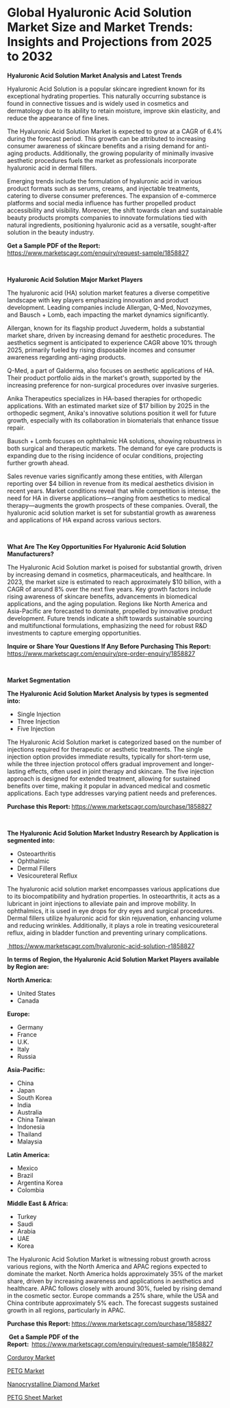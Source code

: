 <p><h1>Global Hyaluronic Acid Solution Market Size and Market Trends: Insights and Projections from 2025 to 2032</h1></p><p><strong>Hyaluronic Acid Solution Market Analysis and Latest Trends</strong></p>
<p><p>Hyaluronic Acid Solution is a popular skincare ingredient known for its exceptional hydrating properties. This naturally occurring substance is found in connective tissues and is widely used in cosmetics and dermatology due to its ability to retain moisture, improve skin elasticity, and reduce the appearance of fine lines.</p><p>The Hyaluronic Acid Solution Market is expected to grow at a CAGR of 6.4% during the forecast period. This growth can be attributed to increasing consumer awareness of skincare benefits and a rising demand for anti-aging products. Additionally, the growing popularity of minimally invasive aesthetic procedures fuels the market as professionals incorporate hyaluronic acid in dermal fillers. </p><p>Emerging trends include the formulation of hyaluronic acid in various product formats such as serums, creams, and injectable treatments, catering to diverse consumer preferences. The expansion of e-commerce platforms and social media influence has further propelled product accessibility and visibility. Moreover, the shift towards clean and sustainable beauty products prompts companies to innovate formulations tied with natural ingredients, positioning hyaluronic acid as a versatile, sought-after solution in the beauty industry.</p></p>
<p><strong>Get a Sample PDF of the Report:&nbsp;</strong> <a href="https://www.marketscagr.com/enquiry/request-sample/1858827?utm_campaign=1944&utm_medium=2&utm_source=Github&utm_content=ia&utm_term=01042025&utm_id=hyaluronic-acid-solution">https://www.marketscagr.com/enquiry/request-sample/1858827</a></p>
<p>&nbsp;</p>
<p><strong>Hyaluronic Acid Solution Major Market Players</strong></p>
<p><p>The hyaluronic acid (HA) solution market features a diverse competitive landscape with key players emphasizing innovation and product development. Leading companies include Allergan, Q-Med, Novozymes, and Bausch + Lomb, each impacting the market dynamics significantly.</p><p>Allergan, known for its flagship product Juvederm, holds a substantial market share, driven by increasing demand for aesthetic procedures. The aesthetics segment is anticipated to experience CAGR above 10% through 2025, primarily fueled by rising disposable incomes and consumer awareness regarding anti-aging products.</p><p>Q-Med, a part of Galderma, also focuses on aesthetic applications of HA. Their product portfolio aids in the market's growth, supported by the increasing preference for non-surgical procedures over invasive surgeries.</p><p>Anika Therapeutics specializes in HA-based therapies for orthopedic applications. With an estimated market size of $17 billion by 2025 in the orthopedic segment, Anika's innovative solutions position it well for future growth, especially with its collaboration in biomaterials that enhance tissue repair.</p><p>Bausch + Lomb focuses on ophthalmic HA solutions, showing robustness in both surgical and therapeutic markets. The demand for eye care products is expanding due to the rising incidence of ocular conditions, projecting further growth ahead.</p><p>Sales revenue varies significantly among these entities, with Allergan reporting over $4 billion in revenue from its medical aesthetics division in recent years. Market conditions reveal that while competition is intense, the need for HA in diverse applications—ranging from aesthetics to medical therapy—augments the growth prospects of these companies. Overall, the hyaluronic acid solution market is set for substantial growth as awareness and applications of HA expand across various sectors.</p></p>
<p>&nbsp;</p>
<p><strong>What Are The Key Opportunities For Hyaluronic Acid Solution Manufacturers?</strong></p>
<p><p>The Hyaluronic Acid Solution market is poised for substantial growth, driven by increasing demand in cosmetics, pharmaceuticals, and healthcare. In 2023, the market size is estimated to reach approximately $10 billion, with a CAGR of around 8% over the next five years. Key growth factors include rising awareness of skincare benefits, advancements in biomedical applications, and the aging population. Regions like North America and Asia-Pacific are forecasted to dominate, propelled by innovative product development. Future trends indicate a shift towards sustainable sourcing and multifunctional formulations, emphasizing the need for robust R&D investments to capture emerging opportunities.</p></p>
<p><strong>Inquire or Share Your Questions If Any Before Purchasing This Report:</strong> <a href="https://www.marketscagr.com/enquiry/pre-order-enquiry/1858827?utm_campaign=1944&utm_medium=2&utm_source=Github&utm_content=ia&utm_term=01042025&utm_id=hyaluronic-acid-solution">https://www.marketscagr.com/enquiry/pre-order-enquiry/1858827</a></p>
<p>&nbsp;</p>
<p><strong>Market Segmentation</strong></p>
<p><strong>The Hyaluronic Acid Solution Market Analysis by types is segmented into:</strong></p>
<p><ul><li>Single Injection</li><li>Three Injection</li><li>Five Injection</li></ul></p>
<p><p>The Hyaluronic Acid Solution market is categorized based on the number of injections required for therapeutic or aesthetic treatments. The single injection option provides immediate results, typically for short-term use, while the three injection protocol offers gradual improvement and longer-lasting effects, often used in joint therapy and skincare. The five injection approach is designed for extended treatment, allowing for sustained benefits over time, making it popular in advanced medical and cosmetic applications. Each type addresses varying patient needs and preferences.</p></p>
<p><strong>Purchase this Report:&nbsp;</strong><a href="https://www.marketscagr.com/purchase/1858827?utm_campaign=1944&utm_medium=2&utm_source=Github&utm_content=ia&utm_term=01042025&utm_id=hyaluronic-acid-solution">https://www.marketscagr.com/purchase/1858827</a></p>
<p>&nbsp;</p>
<p><strong>The Hyaluronic Acid Solution Market Industry Research by Application is segmented into:</strong></p>
<p><ul><li>Osteoarthritis</li><li>Ophthalmic</li><li>Dermal Fillers</li><li>Vesicoureteral Reflux</li></ul></p>
<p><p>The hyaluronic acid solution market encompasses various applications due to its biocompatibility and hydration properties. In osteoarthritis, it acts as a lubricant in joint injections to alleviate pain and improve mobility. In ophthalmics, it is used in eye drops for dry eyes and surgical procedures. Dermal fillers utilize hyaluronic acid for skin rejuvenation, enhancing volume and reducing wrinkles. Additionally, it plays a role in treating vesicoureteral reflux, aiding in bladder function and preventing urinary complications.</p></p>
<p><a href="https://www.marketscagr.com/hyaluronic-acid-solution-r1858827?utm_campaign=1944&utm_medium=2&utm_source=Github&utm_content=ia&utm_term=01042025&utm_id=hyaluronic-acid-solution">&nbsp;https://www.marketscagr.com/hyaluronic-acid-solution-r1858827</a></p>
<p><strong>In terms of Region, the Hyaluronic Acid Solution Market Players available by Region are:</strong></p>
<p>
    <p> <strong> North America: </strong>
        <ul>
            <li>United States</li>
            <li>Canada</li>
        </ul>
        </p> 
    <p> <strong> Europe: </strong>
        <ul>
            <li>Germany</li>
            <li>France</li>
            <li>U.K.</li>
            <li>Italy</li>
            <li>Russia</li>
        </ul>
        </p> 
    <p> <strong> Asia-Pacific: </strong>
        <ul>
            <li>China</li>
            <li>Japan</li>
            <li>South Korea</li>
            <li>India</li>
            <li>Australia</li>
            <li>China Taiwan</li>
            <li>Indonesia</li>
            <li>Thailand</li>
            <li>Malaysia</li>
        </ul>
        </p> 
    <p> <strong> Latin America: </strong>
        <ul>
            <li>Mexico</li>
            <li>Brazil</li>
            <li>Argentina Korea</li>
            <li>Colombia</li>
        </ul>
        </p> 
    <p> <strong> Middle East & Africa: </strong>
        <ul>
            <li>Turkey</li>
            <li>Saudi</li>
            <li>Arabia</li>
            <li>UAE</li>
            <li>Korea</li>
        </ul>
    </p>
    </p>
<p><p>The Hyaluronic Acid Solution Market is witnessing robust growth across various regions, with the North America and APAC regions expected to dominate the market. North America holds approximately 35% of the market share, driven by increasing awareness and applications in aesthetics and healthcare. APAC follows closely with around 30%, fueled by rising demand in the cosmetic sector. Europe commands a 25% share, while the USA and China contribute approximately 5% each. The forecast suggests sustained growth in all regions, particularly in APAC.</p></p>
<p><strong>Purchase this Report: </strong><a href="https://www.marketscagr.com/purchase/1858827?utm_campaign=1944&utm_medium=2&utm_source=Github&utm_content=ia&utm_term=01042025&utm_id=hyaluronic-acid-solution">https://www.marketscagr.com/purchase/1858827</a></p>
<p>&nbsp;<strong>Get a Sample PDF of the Report:&nbsp;&nbsp;</strong><a href="https://www.marketscagr.com/enquiry/request-sample/1858827?utm_campaign=1944&utm_medium=2&utm_source=Github&utm_content=ia&utm_term=01042025&utm_id=hyaluronic-acid-solution">https://www.marketscagr.com/enquiry/request-sample/1858827</a></p>
<p><strong></strong></p>
<p><p><a href="https://github.com/darouthiamnl/Market-Research-Report-List-1/blob/main/corduroy-market.md?utm_campaign=1944&utm_medium=2&utm_source=Github&utm_content=ia&utm_term=01042025&utm_id=hyaluronic-acid-solution">Corduroy Market</a></p><p><a href="https://github.com/kreilkoffas4/Market-Research-Report-List-1/blob/main/petg-market.md?utm_campaign=1944&utm_medium=2&utm_source=Github&utm_content=ia&utm_term=01042025&utm_id=hyaluronic-acid-solution">PETG Market</a></p><p><a href="https://github.com/duerknikko44/Market-Research-Report-List-1/blob/main/nanocrystalline-diamond-market.md?utm_campaign=1944&utm_medium=2&utm_source=Github&utm_content=ia&utm_term=01042025&utm_id=hyaluronic-acid-solution">Nanocrystalline Diamond Market</a></p><p><a href="https://github.com/Chiragrp22/Market-Research-Report-List-7/blob/main/petg-sheet-market.md?utm_campaign=1944&utm_medium=2&utm_source=Github&utm_content=ia&utm_term=01042025&utm_id=hyaluronic-acid-solution">PETG Sheet Market</a></p></p>